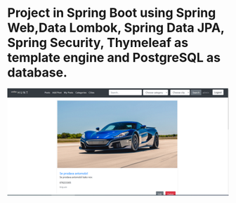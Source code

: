 # Project in Spring Boot using Spring Web,Data Lombok, Spring Data JPA, Spring Security, Thymeleaf as template engine and PostgreSQL as database.

![alt text](https://github.com/velickovicaleksandar/oglasnik/blob/main/oglasnik.png)
